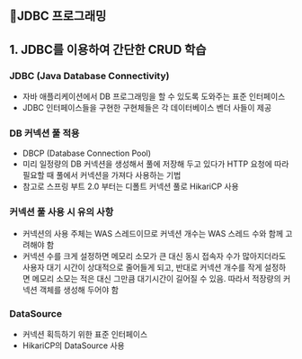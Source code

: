 ## :pushpin:JDBC 프로그래밍
## 1. JDBC를 이용하여 간단한 CRUD 학습

### JDBC (Java Database Connectivity)
- 자바 애플리케이션에서 DB 프로그래밍을 할 수 있도록 도와주는 표준 인터페이스
- JDBC 인터페이스들을 구현한 구현체들은 각 데이터베이스 벤더 사들이 제공 


### DB 커넥션 풀 적용
- DBCP (Database Connection Pool)
- 미리 일정량의 DB 커넥션을 생성해서 풀에 저장해 두고 있다가 HTTP 요청에 따라 필요할 때 풀에서 커넥션을 가져다 사용하는 기법
- 참고로 스프링 부트 2.0 부터는 디폴트 커넥션 풀로 HikariCP 사용

### 커넥션 풀 사용 시 유의 사항
- 커넥션의 사용 주체는 WAS 스레드이므로 커넥션 개수는 WAS 스레드 수와 함께 고려해야 함
- 커넥션 수를 크게 설정하면 메모리 소모가 큰 대신 동시 접속자 수가 많아지더라도 사용자 대기 시간이 상대적으로 줄어들게 되고,
반대로 커넥션 개수를 작게 설정하면 메모리 소모는 적은 대신 그만큼 대기시간이 길어질 수 있음. 따라서 적장량의 커넥션 객체를
생성해 두어야 함

### DataSource
- 커넥션 획득하기 위한 표준 인터페이스
- HikariCP의 DataSource 사용